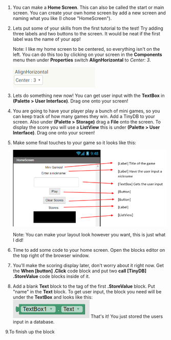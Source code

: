 1. You can make a **Home Screen**. This can also be called the start or main screen. You can create your own home screen by add a new screen and naming what you like (I chose "HomeScreen").

2. Lets put some of your skills from the first tutorial to the test! Try adding three labels and two buttons to the screen. It would be neat if the first label was the name of your app!

    Note: I like my home screen to be centered, so everything isn't on the left. You can do this too by clicking on your screen in the **Components** menu then under **Properties** switch **AlignHorizontal** to *Center: 3*.
    
    ![](/assets/center.PNG)
    
3. Lets do something new now! You can get user input with the  **TextBox** in **(Palette > User Interface)**. Drag one onto your screen!

4. You are going to have your player play a bunch of mini games, so you can keep track of how many games they win. Add a TinyDB to your screen. Also under **(Palette > Storage)** drag a **File** onto the screen. To display the score you will use a **ListView** this is under **(Palette > User Interface)**. Drag one onto your screen!

5. Make some final touches to your game so it looks like this:

    ![](/assets/homescreen.png)
    
    Note: You can make your layout look however you want, this is just what I did!
    
6. Time to add some code to your home screen. Open the blocks editor on the top right of the browser window.

7. You'll make the scoring display later, don't worry about it right now. Get the **When [button] .Click** code block and put two **call [TinyDB] .StoreValue** code blocks inside of it.

 8. Add a blank **Text** block to the tag of the first **.StoreValue** block. Put "name" in the **Text** block. To get user input, the block you need will be under the **TextBox** and looks like this: 
 ![](/assets/text.png) 
 That's it! You just stored the users input in a database.
 
9.To finish up the block 